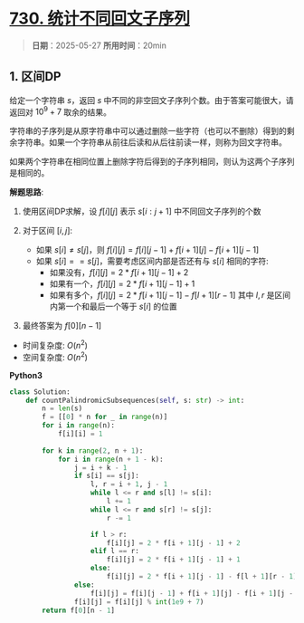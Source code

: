 # [730. 统计不同回文子序列](https://leetcode.cn/problems/count-different-palindromic-subsequences/description/)

> **日期**：2025-05-27
> **所用时间**：20min

## 1. 区间DP

给定一个字符串 $s$，返回 $s$ 中不同的非空回文子序列个数。由于答案可能很大，请返回对 $10^9 + 7$ 取余的结果。

字符串的子序列是从原字符串中可以通过删除一些字符（也可以不删除）得到的剩余字符串。如果一个字符串从前往后读和从后往前读一样，则称为回文字符串。

如果两个字符串在相同位置上删除字符后得到的子序列相同，则认为这两个子序列是相同的。

**解题思路**:

1. 使用区间DP求解，设 $f[i][j]$ 表示 $s[i:j+1]$ 中不同回文子序列的个数

2. 对于区间 $[i,j]$:
   - 如果 $s[i] \neq s[j]$，则 $f[i][j] = f[i][j-1] + f[i+1][j] - f[i+1][j-1]$
   - 如果 $s[i] == s[j]$，需要考虑区间内部是否还有与 $s[i]$ 相同的字符:
     - 如果没有，$f[i][j] = 2 * f[i+1][j-1] + 2$
     - 如果有一个，$f[i][j] = 2 * f[i+1][j-1] + 1$  
     - 如果有多个，$f[i][j] = 2 * f[i+1][j-1] - f[l+1][r-1]$
     其中 $l,r$ 是区间内第一个和最后一个等于 $s[i]$ 的位置

3. 最终答案为 $f[0][n-1]$

- 时间复杂度: $O(n^2)$
- 空间复杂度: $O(n^2)$

**Python3**

```python
class Solution:
    def countPalindromicSubsequences(self, s: str) -> int:
        n = len(s)
        f = [[0] * n for _ in range(n)]
        for i in range(n):
            f[i][i] = 1
        
        for k in range(2, n + 1):
            for i in range(n + 1 - k):
                j = i + k - 1
                if s[i] == s[j]:
                    l, r = i + 1, j - 1
                    while l <= r and s[l] != s[i]:
                        l += 1
                    while l <= r and s[r] != s[j]:
                        r -= 1

                    if l > r:
                        f[i][j] = 2 * f[i + 1][j - 1] + 2
                    elif l == r:
                        f[i][j] = 2 * f[i + 1][j - 1] + 1
                    else:
                        f[i][j] = 2 * f[i + 1][j - 1] - f[l + 1][r - 1]
                else:
                    f[i][j] = f[i][j - 1] + f[i + 1][j] - f[i + 1][j - 1]
                f[i][j] = f[i][j] % int(1e9 + 7)
        return f[0][n - 1]
```